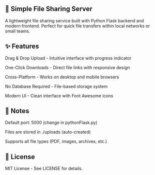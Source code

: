 
## 📁 Simple File Sharing Server
A lightweight file sharing service built with Python Flask backend and modern frontend. Perfect for quick file transfers within local networks or small teams.



## ✨ Features
Drag & Drop Upload - Intuitive interface with progress indicator

One-Click Downloads - Direct file links with responsive design

Cross-Platform - Works on desktop and mobile browsers

No Database Required - File-based storage system

Modern UI - Clean interface with Font Awesome icons



## 📌 Notes
Default port: 5000 (change in pythonFlask.py)

Files are stored in ./uploads (auto-created)

Supports all file types (PDF, images, archives, etc.)


## 📜 License
MIT License - See LICENSE for details.
